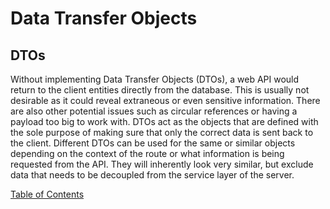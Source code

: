 # Data Transfer Objects

## DTOs
Without implementing Data Transfer Objects (DTOs), a web API would return to the client entities directly from the database. This is usually not desirable as it could reveal extraneous or even sensitive information. There are also other potential issues such as circular references or having a payload too big to work with. DTOs act as the objects that are defined with the sole purpose of making sure that only the correct data is sent back to the client. Different DTOs can be used for the same or similar objects depending on the context of the route or what information is being requested from the API. They will inherently look very similar, but exclude data that needs to be decoupled from the service layer of the server.



[Table of Contents](README.md)